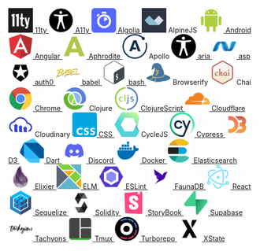 <a href="https://www.11ty.dev">
    <img src="https://raw.githubusercontent.com/Zenfection/Course/master/assets/11ty.png" width="50">
    11ty
</a>

<a href="https://www.a11yproject.com">
    <img src="https://raw.githubusercontent.com/Zenfection/Course/master/assets/a11y.png" width="50">
    A11y
</a>

<a href="https://www.algolia.com">
    <img src="https://raw.githubusercontent.com/Zenfection/Course/master/assets/algolia.png" width="50">
    Algolia
</a>

<a>
    <img src="https://raw.githubusercontent.com/Zenfection/Course/master/assets/alpineJS.png" width="50">
    AlpineJS
</a>

<a href="https://www.android.com">
    <img src="https://raw.githubusercontent.com/Zenfection/Course/master/assets/android.png" width="50">
    Android
</a>

<a href="https://angular.io">
    <img src="https://raw.githubusercontent.com/Zenfection/Course/master/assets/angular.png" width="50">
    Angular
</a>

<a href="">
    <img src="https://raw.githubusercontent.com/Zenfection/Course/master/assets/aphrodite.png" width="50">
    Aphrodite
</a>

<a>
    <img src="https://raw.githubusercontent.com/Zenfection/Course/master/assets/apollo.png" width="50">
    Apollo
</a>

<a href="">
    <img src="https://raw.githubusercontent.com/Zenfection/Course/master/assets/aria.png" width="50">
    aria
</a>

<a href="">
    <img src="https://raw.githubusercontent.com/Zenfection/Course/master/assets/asp.png" width="50">
    asp
</a>

<a href="">
    <img src="https://raw.githubusercontent.com/Zenfection/Course/master/assets/auth0.png" width="50">
    auth0
</a>

<a href="">
    <img src="https://raw.githubusercontent.com/Zenfection/Course/master/assets/babel.png" width="50">
    babel
</a>

<a href="">
    <img src="https://raw.githubusercontent.com/Zenfection/Course/master/assets/bash.png" width="50">
    bash
</a>

<a>
    <img src="https://raw.githubusercontent.com/Zenfection/Course/master/assets/browserify.png" width="50">
    Browserify
</a>

<a>
    <img src="https://raw.githubusercontent.com/Zenfection/Course/master/assets/chai.png" width="50">
    Chai
</a>

<a href="">
    <img src="https://raw.githubusercontent.com/Zenfection/Course/master/assets/chrome.png" width="50">
    Chrome
</a>

<a>
    <img src="https://raw.githubusercontent.com/Zenfection/Course/master/assets/clojure.png" width="50">
    Clojure
</a>

<a href="">
    <img src="https://raw.githubusercontent.com/Zenfection/Course/master/assets/ClojureScript.png" width="50">
    ClojureScript
</a>

<a href="">
    <img src="https://raw.githubusercontent.com/Zenfection/Course/master/assets/cloudflare.png" width="50">
    Cloudflare
</a>

<a>
    <img src="https://raw.githubusercontent.com/Zenfection/Course/master/assets/cloudinary.png" width="50">
    Cloudinary
</a>

<a href="">
    <img src="https://raw.githubusercontent.com/Zenfection/Course/master/assets/css.png" width="50">
    CSS
</a>

<a>
    <img src="https://raw.githubusercontent.com/Zenfection/Course/master/assets/cycleJS.png" width="50">
    CycleJS
</a>

<a href="">
    <img src="https://raw.githubusercontent.com/Zenfection/Course/master/assets/cypress.png" width="50">
    Cypress
</a>

<a href="">
    <img src="https://raw.githubusercontent.com/Zenfection/Course/master/assets/d3.png" width="50">
    D3
</a>

<a href="">
    <img src="https://raw.githubusercontent.com/Zenfection/Course/master/assets/dart.png" width="50">
    Dart
</a>

<a href="">
    <img src="https://raw.githubusercontent.com/Zenfection/Course/master/assets/discord.png" width="50">
    Discord
</a>

<a href="">
    <img src="https://raw.githubusercontent.com/Zenfection/Course/master/assets/docker.png" width="50">
    Docker
</a>

<a href="">
    <img src="https://raw.githubusercontent.com/Zenfection/Course/master/assets/elasticsearch.png" width="50">
    Elasticsearch
</a>

<a href="">
    <img src="https://raw.githubusercontent.com/Zenfection/Course/master/assets/elixier.png" width="50">
    Elixier
</a>

<a href="">
    <img src="https://raw.githubusercontent.com/Zenfection/Course/master/assets/elm.png" width="50">
    ELM
</a>

<a href="">
    <img src="https://raw.githubusercontent.com/Zenfection/Course/master/assets/ESLint.png" width="50">
    ESLint
</a>

<a href="">
    <img src="https://raw.githubusercontent.com/Zenfection/Course/master/assets/FaunaDB.png" width="50">
    FaunaDB
</a>

<a href="">
    <img src="https://raw.githubusercontent.com/Zenfection/Course/master/assets/react.png" width="50">
    React
</a>

<a href="">
    <img src="https://raw.githubusercontent.com/Zenfection/Course/master/assets/sequelize.png" width="50">
    Sequelize
</a>

<a href="">
    <img src="https://raw.githubusercontent.com/Zenfection/Course/master/assets/solidity.png" width="50">
    Solidity
</a>

<a href="">
    <img src="https://raw.githubusercontent.com/Zenfection/Course/master/assets/storybook.png" width="50">
    StoryBook
</a>

<a href="">
    <img src="https://raw.githubusercontent.com/Zenfection/Course/master/assets/supabase.png" width="50">
    Supabase
</a>

<a href="">
    <img src="https://raw.githubusercontent.com/Zenfection/Course/master/assets/tachyons.png" width="50">
    Tachyons
</a>

<a href="">
    <img src="https://raw.githubusercontent.com/Zenfection/Course/master/assets/tmux.png" width="50">
    Tmux
</a>

<a href="">
    <img src="https://raw.githubusercontent.com/Zenfection/Course/master/assets/turborepo.png" width="50">
    Turborepo
</a>

<a href="">
    <img src="https://raw.githubusercontent.com/Zenfection/Course/master/assets/xstate.png" width="50">
    XState
</a>
